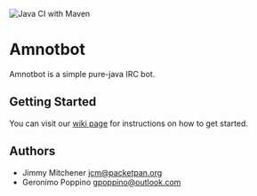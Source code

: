 ![Java CI with Maven](https://github.com/amnotbot/amnotbot/workflows/Java%20CI%20with%20Maven/badge.svg)

# Amnotbot

Amnotbot is a simple pure-java IRC bot.

## Getting Started

You can visit our [wiki page](https://github.com/amnotbot/amnotbot/wiki) for
instructions on how to get started.

## Authors

* Jimmy Mitchener <jcm@packetpan.org>
* Geronimo Poppino <gpoppino@outlook.com>
